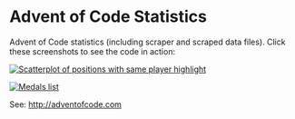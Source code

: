 # Advent of Code Statistics

Advent of Code statistics (including scraper and scraped data files). Click these screenshots to see the code in action:

[![Scatterplot of positions with same player highlight](http://www.maurits.vdschee.nl/scatterplot/positions.png)](http://www.maurits.vdschee.nl/scatterplot/)

[![Medals list](http://www.maurits.vdschee.nl/scatterplot/medals.png?v5)](http://www.maurits.vdschee.nl/scatterplot/medals.html)

See: http://adventofcode.com
